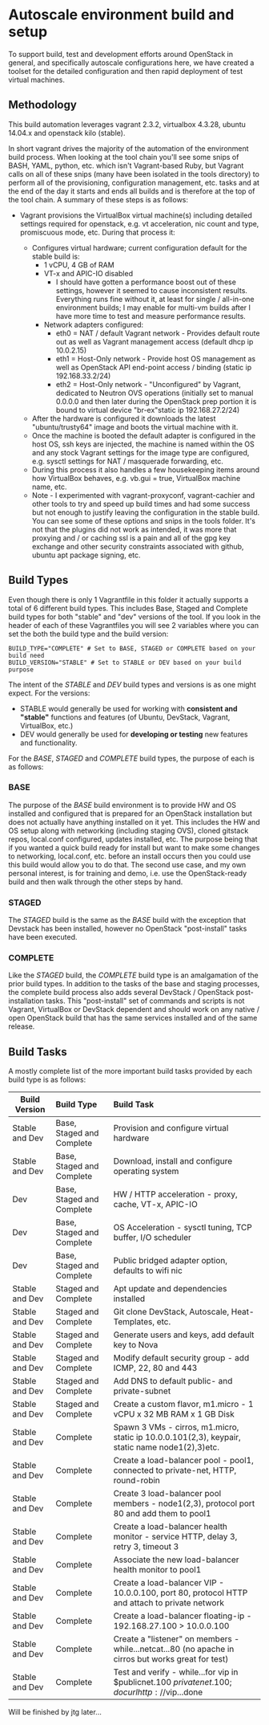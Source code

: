 # Autoscale environment build and setup
To support build, test and development efforts around OpenStack in general, and specifically autoscale configurations here, we have created a toolset for the detailed configuration and then rapid deployment of test virtual machines.

## Methodology
This build automation leverages vagrant 2.3.2, virtualbox 4.3.28, ubuntu 14.04.x and openstack kilo (stable).

In short vagrant drives the majority of the automation of the environment build process.  When looking at the tool chain you'll see some snips of BASH, YAML, python, etc. which isn't Vagrant-based Ruby, but Vagrant calls on all of these snips (many have been isolated in the tools directory) to perform all of the provisioning, configuration management, etc. tasks and at the end of the day it starts and ends all builds and is therefore at the top of the tool chain.  A summary of these steps is as follows:

* Vagrant provisions the VirtualBox virtual machine(s) including detailed settings required for openstack, e.g. vt acceleration, nic count and type, promiscuous mode, etc.  During that process it:

	* Configures virtual hardware; current configuration default for the stable build is:
		* 1 vCPU, 4 GB of RAM
		* VT-x and APIC-IO disabled
			* I should have gotten a performance boost out of these settings, however it seemed to cause inconsistent results.  Everything runs fine without it, at least for single / all-in-one environment builds; I may enable for multi-vm builds after I have more time to test and measure performance results.
		* Network adapters configured:
			* eth0 = NAT / default Vagrant network - Provides default route out as well as Vagrant management access (default dhcp ip 10.0.2.15) 
			* eth1 = Host-Only network - Provide host OS management as well as OpenStack API end-point access / binding (static ip 192.168.33.2/24)
			* eth2 = Host-Only network - "Unconfigured" by Vagrant, dedicated to Neutron OVS operations (initially set to manual 0.0.0.0 and then later during the OpenStack prep portion it is bound to virtual device "br-ex"static ip 192.168.27.2/24)
	* After the hardware is configured it downloads the latest "ubuntu/trusty64" image and boots the virtual machine with it.
	* Once the machine is booted the default adapter is configured in the host OS, ssh keys are injected, the machine is named within the OS and any stock Vagrant settings for the image type are configured, e.g. sysctl settings for NAT / masquerade forwarding, etc.
	* During this process it also handles a few housekeeping items around how VirtualBox behaves, e.g. vb.gui = true, VirtualBox machine name, etc.
	* Note - I experimented with vagrant-proxyconf, vagrant-cachier and other tools to try and speed up build times and had some success but not enough to justify leaving the configuration in the stable build.  You can see some of these options and snips in the tools folder.  It's not that the plugins did not work as intended, it was more that proxying and / or caching ssl is a pain and all of the gpg key exchange and other security constraints associated with github, ubuntu apt package signing, etc.

## Build Types
Even though there is only 1 Vagrantfile in this folder it actually supports a total of 6 different build types.  This includes Base, Staged and Complete build types for both "stable" and "dev" versions of the tool.  If you look in the header of each of these Vagrantfiles you will see 2 variables where you can set the both the build type and the build version:

	BUILD_TYPE="COMPLETE" # Set to BASE, STAGED or COMPLETE based on your build need
	BUILD_VERSION="STABLE" # Set to STABLE or DEV based on your build purpose

The intent of the *STABLE* and *DEV* build types and versions is as one might expect.  For the versions:

* STABLE would generally be used for working with **consistent and "stable"** functions and features (of Ubuntu, DevStack, Vagrant, VirtualBox, etc.)
* DEV would generally be used for **developing or testing** new features and functionality.

For the *BASE*, *STAGED* and *COMPLETE* build types, the purpose of each is as follows:
### BASE
The purpose of the *BASE* build environment is to provide HW and OS installed and configured that is prepared for an OpenStack installation but does not actually have anything installed on it yet.  This includes the HW and OS setup along with networking (including staging OVS), cloned gitstack repos, local.conf configured, updates installed, etc.  The purpose being that if you wanted a quick build ready for install but want to make some changes to networking, local.conf, etc. before an install occurs then you could use this build would allow you to do that.  The second use case, and my own personal interest, is for training and demo, i.e. use the OpenStack-ready build and then walk through the other steps by hand.
### STAGED
The *STAGED* build is the same as the *BASE* build with the exception that Devstack has been installed, however no OpenStack "post-install" tasks have been executed.
### COMPLETE
Like the *STAGED* build, the *COMPLETE* build type is an amalgamation of the prior build types.  In addition to the tasks of the base and staging processes, the complete build process also adds several DevStack / OpenStack post-installation tasks.  This "post-install" set of commands and scripts is not Vagrant, VirtualBox or DevStack dependent and should work on any native / open OpenStack build that has the same services installed and of the same release.

## Build Tasks
A mostly complete list of the more important build tasks provided by each build type is as follows:

| Build Version  | Build Type                | Build Task                                                                                         |
|----------------|:--------------------------|:---------------------------------------------------------------------------------------------------|
| Stable and Dev | Base, Staged and Complete | Provision and configure virtual hardware                                                           |
| Stable and Dev | Base, Staged and Complete | Download, install and configure operating system                                                   |
| Dev            | Base, Staged and Complete | HW / HTTP acceleration - proxy, cache, VT-x, APIC-IO                                               |
| Dev            | Base, Staged and Complete | OS Acceleration - sysctl tuning, TCP buffer, I/O scheduler                                         |
| Dev            | Base, Staged and Complete | Public bridged adapter option, defaults to wifi nic                                                |
| Stable and Dev | Staged and Complete       | Apt update and dependencies installed                                                              |
| Stable and Dev | Staged and Complete       | Git clone DevStack, Autoscale, Heat-Templates, etc.                                                |
| Stable and Dev | Staged and Complete       | Generate users and keys, add default key to Nova                                                   |
| Stable and Dev | Staged and Complete       | Modify default security group - add ICMP, 22, 80 and 443                                           |
| Stable and Dev | Staged and Complete       | Add DNS to default public- and private-subnet                                                      |
| Stable and Dev | Staged and Complete       | Create a custom flavor, m1.micro - 1 vCPU x 32 MB RAM x 1 GB Disk                                  |
| Stable and Dev | Complete                  | Spawn 3 VMs - cirros, m1.micro, static ip 10.0.0.101(2,3), keypair, static name node1(2),3)etc.    |
| Stable and Dev | Complete                  | Create a load-balancer pool - pool1, connected to private-net, HTTP, round-robin                   |
| Stable and Dev | Complete                  | Create 3 load-balancer pool members - node1(2,3), protocol port 80 and add them to pool1           |
| Stable and Dev | Complete                  | Create a load-balancer health monitor - service HTTP, delay 3, retry 3, timeout 3                  |
| Stable and Dev | Complete                  | Associate the new load-balancer health monitor to pool1                                            |
| Stable and Dev | Complete                  | Create a load-balancer VIP - 10.0.0.100, port 80, protocol HTTP and attach to private network      |
| Stable and Dev | Complete                  | Create a load-balancer floating-ip - 192.168.27.100 > 10.0.0.100                                   |
| Stable and Dev | Complete                  | Create a "listener" on members - while...netcat...80 (no apache in cirros but works great for test)|
| Stable and Dev | Complete                  | Test and verify - while...for vip in $publicnet.100 $privatenet.100; do curl http://$vip...done    |

Will be finished by jtg later...
